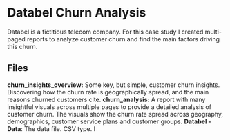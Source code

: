 # Databel Churn Analysis
Databel is a fictitious telecom company. For this case study I created multi-paged reports to analyze customer churn and find the main factors driving this churn.

## Files
**churn_insights_overview:** Some key, but simple, customer churn insights. Discovering how the churn rate is geographically spread, and the main reasons churned customers cite.
**churn_analysis:** A report with many insightful visuals across multiple pages to provide a detailed analysis of customer churn. The visuals show the churn rate spread across geography, demographics, customer service plans and customer groups.
**Databel - Data**: The data file. CSV type.
I 

